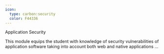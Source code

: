 ```yaml
---
icon:
  type: carbon:security
  color: F44336
---
```

Application Security

This module equips the student with knowledge of security vulnerabilities of application software taking into account both web and native applications ... 
